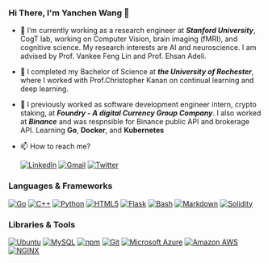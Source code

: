 ### Hi There, I'm Yanchen Wang 👋

- 🤔 I’m currently working as a research engineer at ***Stanford University***, CogT lab, working on Computer Vision, brain imaging (fMRI), and cognitive science. My research interests are AI and neuroscience. I am advised by Prof. Vankee Feng Lin and Prof. Ehsan Adeli.
- 🔭 I completed my Bachelor of Science at ***the University of Rochester***, where I worked with Prof.Christopher Kanan on continual learning and deep learning.
- 🌱 I previously worked as software development engineer intern, crypto staking, at ***Foundry - A digital Currency Group Company***. I also worked at ***Binance*** and was respnsible for Binance public API and brokerage API. Learning **Go**, **Docker**, and **Kubernetes**
- 📫 How to reach me?
  
  [![LinkedIn](https://api.iconify.design/simple-icons/linkedin.svg?color=%230A66C2&height=20)](https://www.linkedin.com/in/yanchen-wang-yw/)
  [![Gmail](https://api.iconify.design/simple-icons/gmail.svg?color=%23EA4335&height=20)](mailto:ywang330@u.rochester.edu)
  [![Twitter](https://api.iconify.design/simple-icons/twitter.svg?color=%230084FF&height=20)](https://twitter.com/wilson_witex)

### Languages & Frameworks

[![Go](https://api.iconify.design/simple-icons/go.svg?color=%2300ADD8&height=24)](https://go.dev/)
[![C++](https://api.iconify.design/simple-icons/cplusplus.svg?color=%2300599C&height=24)](https://www.cplusplus.com/)
[![Python](https://api.iconify.design/simple-icons/python.svg?color=%233776AB&height=24)](https://www.python.org/)
[![HTML5](https://api.iconify.design/simple-icons/html5.svg?color=%23E34F26&height=24)](https://html.spec.whatwg.org/)
[![Flask](https://api.iconify.design/simple-icons/flask.svg?color=%23000000&height=24)](https://flask.palletsprojects.com/)
[![Bash](https://api.iconify.design/simple-icons/gnubash.svg?color=%234EAA25&height=24)](https://www.gnu.org/software/bash/)
[![Markdown](https://api.iconify.design/simple-icons/markdown.svg?color=%23000000&height=24)](https://spec.commonmark.org/)
[![Solidity](https://api.iconify.design/simple-icons/solidity.svg?color=%23363636&height=24)](https://soliditylang.org/)

### Libraries & Tools

[![Ubuntu](https://api.iconify.design/simple-icons/ubuntu.svg?color=%23E95420&height=24)](https://ubuntu.com/)
[![MySQL](https://api.iconify.design/simple-icons/mysql.svg?color=%234479A1&height=24)](https://www.mysql.com/)
[![npm](https://api.iconify.design/simple-icons/npm.svg?color=%23CB3837&height=24)](https://www.npmjs.com/)
[![Git](https://api.iconify.design/simple-icons/git.svg?color=%23F05032&height=24)](https://git-scm.com/)
[![Microsoft Azure](https://api.iconify.design/simple-icons/microsoftazure.svg?color=%230078D4&height=24)](https://azure.microsoft.com/)
[![Amazon AWS](https://api.iconify.design/simple-icons/amazonaws.svg?color=%23232F3E&height=24)](https://aws.amazon.com/)
[![NGINX](https://api.iconify.design/simple-icons/nginx.svg?color=%23009639&height=24)](https://www.nginx.com/)

